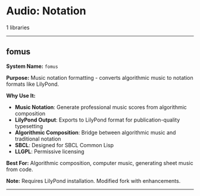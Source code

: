 # Audio: Notation

1 libraries

---

## fomus

**System Name:** `fomus`

**Purpose:** Music notation formatting - converts algorithmic music to notation formats like LilyPond.

**Why Use It:**
- **Music Notation**: Generate professional music scores from algorithmic composition
- **LilyPond Output**: Exports to LilyPond format for publication-quality typesetting
- **Algorithmic Composition**: Bridge between algorithmic music and traditional notation
- **SBCL**: Designed for SBCL Common Lisp
- **LLGPL**: Permissive licensing

**Best For:** Algorithmic composition, computer music, generating sheet music from code.

**Note:** Requires LilyPond installation. Modified fork with enhancements.

---



